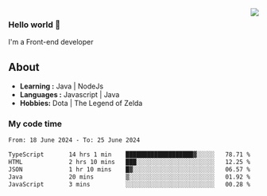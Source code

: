 <img align='right' src="https://github-readme-stats.vercel.app/api?username=jumodada&show_icons=true&theme=vue">

### Hello world 👋

I'm a Front-end developer 
    
## About
-  **Learning :** Java | NodeJs
-  **Languages :** Javascript | Java
-  **Hobbies:** Dota | The Legend of Zelda

### My code time

<!--START_SECTION:waka-->

```txt
From: 18 June 2024 - To: 25 June 2024

TypeScript       14 hrs 1 min    ███████████████████▓░░░░░   78.71 %
HTML             2 hrs 10 mins   ███░░░░░░░░░░░░░░░░░░░░░░   12.25 %
JSON             1 hr 10 mins    █▓░░░░░░░░░░░░░░░░░░░░░░░   06.57 %
Java             20 mins         ▒░░░░░░░░░░░░░░░░░░░░░░░░   01.92 %
JavaScript       3 mins          ░░░░░░░░░░░░░░░░░░░░░░░░░   00.28 %
```

<!--END_SECTION:waka-->
